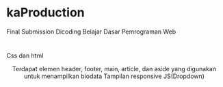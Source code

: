 # kaProduction
Final Submission Dicoding Belajar Dasar Pemrograman Web
#
Css dan html<header>
Terdapat elemen header, footer, main, article, dan aside yang digunakan untuk menampilkan biodata
Tampilan responsive
JS(Dropdown)
